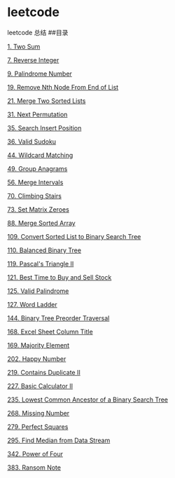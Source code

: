 # leetcode
leetcode 总结
##目录

[1. Two Sum][1]

[7. Reverse Integer](7.md)

[9. Palindrome Number](9.md)

[19. Remove Nth Node From End of List](19.md)

[21. Merge Two Sorted Lists](21.md)

[31. Next Permutation](31.md)

[35. Search Insert Position](35.md)

[36. Valid Sudoku](36.md)

[44. Wildcard Matching](44.md)

[49. Group Anagrams](49.md)

[56. Merge Intervals](56.md)

[70. Climbing Stairs][70]

[73. Set Matrix Zeroes][73]

[88. Merge Sorted Array](88.md)

[109. Convert Sorted List to Binary Search Tree][109]

[110. Balanced Binary Tree](110.md)

[119. Pascal's Triangle II](119.md)

[121. Best Time to Buy and Sell Stock][121]

[125. Valid Palindrome](125.md)

[127. Word Ladder](127.md)

[144. Binary Tree Preorder Traversal](144.md)

[168. Excel Sheet Column Title](168.md)

[169. Majority Element][169]

[202. Happy Number][202]

[219. Contains Duplicate II][219]

[227. Basic Calculator II](227.md)

[235. Lowest Common Ancestor of a Binary Search Tree][235]

[268. Missing Number](https://leetcode.com/problems/missing-number/)

[279. Perfect Squares][279]

[295. Find Median from Data Stream][295]

[342. Power of Four](342.md)

[383. Ransom Note](383.md)

[1]:1.md
[70]:70.md
[73]:73.md
[109]:109.md
[121]:121.md
[169]:169.md
[202]:202.md
[219]:219.md
[235]:235.md
[279]:279.md
[295]:295.md

